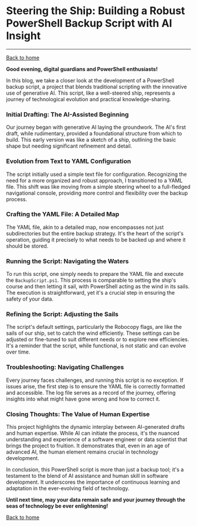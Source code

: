 # Steering the Ship: Building a Robust PowerShell Backup Script with AI Insight

---
[Back to home](index.md)


**Good evening, digital guardians and PowerShell enthusiasts!**

In this blog, we take a closer look at the development of a PowerShell backup script, a project that blends traditional scripting with the innovative use of generative AI. This script, like a well-steered ship, represents a journey of technological evolution and practical knowledge-sharing.

### **Initial Drafting: The AI-Assisted Beginning**

Our journey began with generative AI laying the groundwork. The AI's first draft, while rudimentary, provided a foundational structure from which to build. This early version was like a sketch of a ship, outlining the basic shape but needing significant refinement and detail.

### **Evolution from Text to YAML Configuration**

The script initially used a simple text file for configuration. Recognizing the need for a more organized and robust approach, I transitioned to a YAML file. This shift was like moving from a simple steering wheel to a full-fledged navigational console, providing more control and flexibility over the backup process.

### **Crafting the YAML File: A Detailed Map**

The YAML file, akin to a detailed map, now encompasses not just subdirectories but the entire backup strategy. It's the heart of the script's operation, guiding it precisely to what needs to be backed up and where it should be stored. 

### **Running the Script: Navigating the Waters**

To run this script, one simply needs to prepare the YAML file and execute the `BackupScript.ps1`. This process is comparable to setting the ship's course and then letting it sail, with PowerShell acting as the wind in its sails. The execution is straightforward, yet it's a crucial step in ensuring the safety of your data.

### **Refining the Script: Adjusting the Sails**

The script's default settings, particularly the Robocopy flags, are like the sails of our ship, set to catch the wind efficiently. These settings can be adjusted or fine-tuned to suit different needs or to explore new efficiencies. It's a reminder that the script, while functional, is not static and can evolve over time.

### **Troubleshooting: Navigating Challenges**

Every journey faces challenges, and running this script is no exception. If issues arise, the first step is to ensure the YAML file is correctly formatted and accessible. The log file serves as a record of the journey, offering insights into what might have gone wrong and how to correct it.

### **Closing Thoughts: The Value of Human Expertise**

This project highlights the dynamic interplay between AI-generated drafts and human expertise. While AI can initiate the process, it's the nuanced understanding and experience of a software engineer or data scientist that brings the project to fruition. It demonstrates that, even in an age of advanced AI, the human element remains crucial in technology development.

In conclusion, this PowerShell script is more than just a backup tool; it's a testament to the blend of AI assistance and human skill in software development. It underscores the importance of continuous learning and adaptation in the ever-evolving field of technology.

**Until next time, may your data remain safe and your journey through the seas of technology be ever enlightening!**

[Back to home](index.md)
